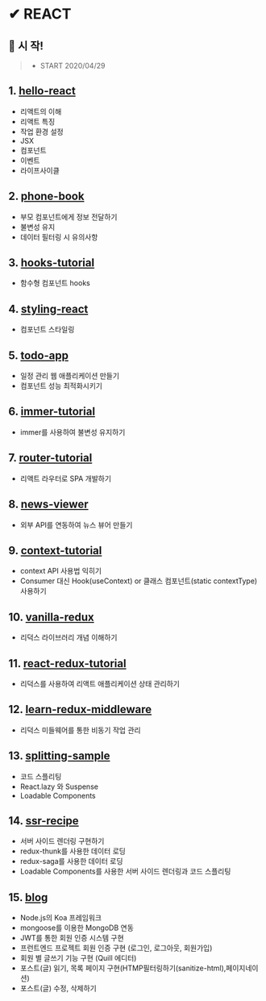 # ✔ REACT


## 📌 시 작!
> - START 2020/04/29

## 1. [hello-react](https://github.com/saseungmin/react-tutorial/tree/master/hello-react)
- 리액트의 이해
- 리액트 특징
- 작업 환경 설정
- JSX
- 컴포넌트
- 이벤트
- 라이프사이클

## 2. [phone-book](https://github.com/saseungmin/react-tutorial/tree/master/phone-book)
- 부모 컴포넌트에게 정보 전달하기
- 불변성 유지
- 데이터 필터링 시 유의사항

## 3. [hooks-tutorial](https://github.com/saseungmin/react-tutorial/tree/master/hooks-tutorial)
- 함수형 컴포넌트 hooks

## 4. [styling-react](https://github.com/saseungmin/react-tutorial/tree/master/styling-react)
- 컴포넌트 스타일링

## 5. [todo-app](https://github.com/saseungmin/react-tutorial/tree/master/todo-app)
- 일정 관리 웹 애플리케이션 만들기
- 컴포넌트 성능 최적화시키기

## 6. [immer-tutorial](https://github.com/saseungmin/react-tutorial/tree/master/immer-tutorial)
- immer를 사용하여 불변성 유지하기

## 7. [router-tutorial](https://github.com/saseungmin/react-tutorial/tree/master/router-tutorial)
- 리액트 라우터로 SPA 개발하기

## 8. [news-viewer](https://github.com/saseungmin/react-tutorial/tree/master/news-viewer)
- 외부 API를 연동하여 뉴스 뷰어 만들기

## 9. [context-tutorial](https://github.com/saseungmin/react-tutorial/tree/master/context-tutorial)
- context API 사용법 익히기
- Consumer 대신 Hook(useContext) or 클래스 컴포넌트(static contextType) 사용하기

## 10. [vanilla-redux](https://github.com/saseungmin/react-tutorial/tree/master/vanilla-redux)
- 리덕스 라이브러리 개념 이해하기

## 11. [react-redux-tutorial](https://github.com/saseungmin/react-tutorial/tree/master/react-redux-tutorial)
- 리덕스를 사용하여 리액트 애플리케이션 상태 관리하기

## 12. [learn-redux-middleware](https://github.com/saseungmin/react-tutorial/tree/master/learn-redux-middleware)
- 리덕스 미들웨어를 통한 비동기 작업 관리

## 13. [splitting-sample](https://github.com/saseungmin/react-tutorial/tree/master/splitting-sample)
- 코드 스플리팅
- React.lazy 와 Suspense
- Loadable Components

## 14. [ssr-recipe](https://github.com/saseungmin/react-tutorial/tree/master/ssr-recipe)
- 서버 사이드 렌더링 구현하기
- redux-thunk를 사용한 데이터 로딩
- redux-saga를 사용한 데이터 로딩
- Loadable Components를 사용한 서버 사이드 렌더링과 코드 스플리팅

## 15. [blog](https://github.com/saseungmin/react-tutorial/tree/master/blog)
- Node.js의 Koa 프레임워크
- mongoose를 이용한 MongoDB 연동
- JWT를 통한 회원 인증 시스템 구현
- 프런트엔드 프로젝트 회원 인증 구현 (로그인, 로그아웃, 회원가입)
- 회원 별 글쓰기 기능 구현 (Quill 에디터)
- 포스트(글) 읽기, 목록 페이지 구현(HTMP필터링하기(sanitize-html),페이지네이션)
- 포스트(글) 수정, 삭제하기